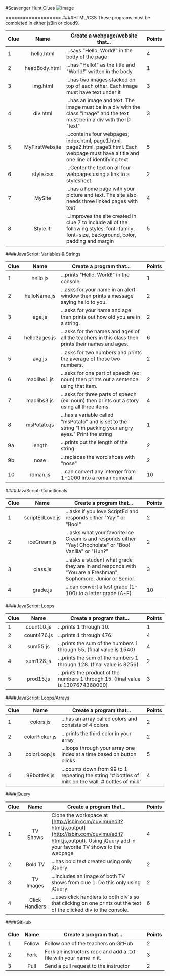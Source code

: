 #Scavenger Hunt Clues
![Image](http://i.imgur.com/7PecKI9.png)


===================
####HTML/CSS
These programs must be completed in either jsBin or cloud9.

| Clue  | Name | Create a webpage/website that... | Points | 
|-------|:-------:|------|--------------|
| 1| hello.html|  ...says "Hello, World!" in the body of the page| 4 |
| 2| headBody.html |...has "Hello!" as the title and "World!" written in the body |1 | 
| 3 | img.html | ...has two images stacked on top of each other. Each image must have text under it | 3 | 
| 4 | div.html | ...has an image and text. The image must be in a div with the class "image" and the text must be in  a div with the ID "text"| 3 | 
| 5 | MyFirstWebsite  | ...contains four webpages; index.html, page1.html, page2.html, page3.html. Each webpage must have a title and one line of identifying text. | 5 | 
| 6 | style.css  | ...Center the text on all four webpages using a link to a stylesheet. | 2 | 
| 7 | MySite  | ...has a home page with your picture and text. The site also needs three linked pages with text | 4 | 
| 8 | Style it!  | ...improves the site created in clue 7 to include all of the following styles: font-family, font-size, background, color, padding and margin    | 5 | 

  
  
####JavaScript: Variables & Strings

| Clue  | Name | Create a program that... | Points | 
|-------|:-------:|------|--------------|
| 1| hello.js|  ...prints "Hello, World!" in the console. | 1 |
| 2| helloName.js |...asks for your name in an alert window then prints a message saying hello to you. |2 |
| 3 | age.js | ...asks for your name and age then prints out how old you are in a string. | 2 | 
| 4| hello3ages.js | ...asks for the names and ages of all the teachers in this class then prints their names and ages. | 6 | 
| 5 | avg.js | ...asks for two numbers and prints the average of those two numbers. | 2 |
| 6 | madlibs1.js  | ...asks for one part of speech (ex: noun) then prints out a sentence using that item.    | 2 | 
| 7 | madlibs3.js  | ...asks for three parts of speech (ex: noun) then prints out a story using all three items.| 4 |
| 8| msPotato.js|  ...has a variable called "msPotato" and is set to the string "I'm packing your angry eyes." Print the string  | 1 |
| 9a| length |...prints out the length of the string. |2 |
| 9b | nose  | ...replaces the word shoes with "nose"| 2 |
| 10 | roman.js  | ...can convert any interger from 1-1000 into a roman numeral.| 10 |  


####JavaScript: Conditionals

| Clue  | Name | Create a program that... | Points | 
|-------|:-------:|------|--------------|
| 1 | scriptEdLove.js | ...asks if you love ScriptEd and responds either "Yay!" or "Boo!" | 2 | 
| 2 | iceCream.js | ...asks what your favorite Ice Cream is and responds either "Yay! Chocholate" or "Boo! Vanilla" or "Huh?" | 2 | 
| 3 | class.js | ...asks a student what grade they are in and responds with "You are a Freshman", Sophomore, Junior or Senior. | 3 |
| 4 | grade.js | ...can convert a test grade (1-100) to a letter grade (A-F). | 10|

####JavaScript: Loops

| Clue  | Name | Create a program that... | Points | 
|-------|:-------:|------|--------------|
| 1 | count10.js | ...prints 1 through 10. | 1 | 
| 2 | count476.js | ...prints 1 through 476. | 4 | 
| 3 | sum55.js | ...prints the sum of the numbers 1 through 55. (final value is 1540) | 4 | 
| 4 | sum128.js | ...prints the sum of the numbers 1 through 128. (final value is 8256) | 2 | 
| 5 | prod15.js | ...prints the product of the numbers 1 through 15. (final value is 1307674368000)  | 3 |

####JavaScript: Loops/Arrays

| Clue  | Name | Create a program that... | Points | 
|-------|:-------:|------|--------------|
| 1 | colors.js | ...has an array called colors and consists of 4 colors. | 2 | 
| 2 | colorPicker.js | ...prints the third color in your array | 2 | 
| 3 | colorLoop.js | ...loops through your array one index at a time based on button clicks | 5 | 
| 4 | 99bottles.js | ...counts down from 99 to 1 repeating the string "# bottles of milk on the wall, # bottles of milk" | 4 | 


####jQuery

| Clue  | Name | Create a program that... | Points | 
|-------|:-------:|------|--------------|
| 1 | TV Shows| Clone the workspace at [http://jsbin.com/cuvimu/edit?html,js,output](http://jsbin.com/cuvimu/edit?html,js,output). Using jQuery add in your favorite TV shows to the webpage | 4 | 
| 2 | Bold TV | ...has bold text created using only jQuery | 2 | 
| 3 | TV Images | ...includes an image of both TV shows from clue 1. Do this only using jQuery.  | 2 | 
| 4 | Click Handlers| ...uses click handlers to both div's so that clicking on one prints out the text of the clicked div to the console. | 6 | 

####GitHub

| Clue  | Name | Create a program that... | Points | 
|-------|:-------:|------|--------------|
| 1 | Follow | Follow one of the teachers on GitHub | 2 | 
| 2 | Fork | Fork an instructors repo and add a .txt file with your name in it. | 3 | 
| 3 | Pull | Send a pull request to the instructor | 2 |
